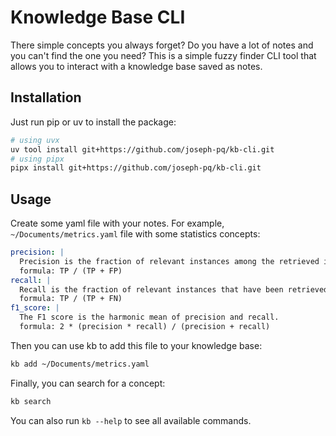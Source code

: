 # Knowledge Base CLI

There simple concepts you always forget? Do you have a lot of notes and you can't find the one you need?
This is a simple fuzzy finder CLI tool that allows you to interact with a knowledge base saved as notes.

## Installation

Just run pip or uv to install the package:

```bash
# using uvx
uv tool install git+https://github.com/joseph-pq/kb-cli.git
# using pipx
pipx install git+https://github.com/joseph-pq/kb-cli.git
```

## Usage

Create some yaml file with your notes.
For example, `~/Documents/metrics.yaml` file with some statistics concepts:

```yaml
precision: |
  Precision is the fraction of relevant instances among the retrieved instances.
  formula: TP / (TP + FP)
recall: |
  Recall is the fraction of relevant instances that have been retrieved over the total amount of relevant instances.
  formula: TP / (TP + FN)
f1_score: |
  The F1 score is the harmonic mean of precision and recall.
  formula: 2 * (precision * recall) / (precision + recall)
```

Then you can use kb to add this file to your knowledge base:

```bash
kb add ~/Documents/metrics.yaml
```

Finally, you can search for a concept:

```bash
kb search
```

You can also run `kb --help` to see all available commands.
